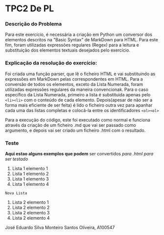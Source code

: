 # TPC2 De PL

### Descrição do Problema

Para este exercício, é necessária a criação em Python um conversor dos elementos descritos na "Basic Syntax" de MarkDown para HTML. Para este fim, foram utilizadas expressões regulares (Regex) para a leitura e substituição dos elementos textuais desejados pelo exercício.

### Explicação da resolução do exercício:

Foi criada uma função parser, que lê o ficheiro HTML e vai substituindo as expressões em MarkDown pelas correspondentes em HTML. Para a conversão de todos os elementos, exceto da Lista Numerada, foram utilizadas expressões regulares da maneira convencionak. Para o caso específico da Lista Numerada, primeiro a lista é substituida apenas pelo `<li><li>` com o conteúdo de cada elemento. Depois(apesar de não ser a forma mais eficiente de ser feita) é lido o ficheiro outra vez para apanhar cada uma das listas completas e colocá-la entre os identificadores `<ol><ol>`

Para a execução do código, este foi executado como normal e funciona através da criação de um ficheiro .md que vai ser passado como argumento, e depois vai ser criado um ficheiro .html com o resultado.

### Teste

**Aqui estao alguns exemplos que podem** ser convertidos *para .html para ser testado*

1. Lista 1 elemento 1
2. Lista 1 elemento 2
3. Lista 1 elemento 3
4. Lista 1 elemento 4

`Nova Lista`

1. Lista 2 elemento 1
2. Lista 2 elemento 2
3. Lista 2 elemento 3
4. Lista 2 elemento 4


José Eduardo Silva Monteiro Santos Oliveira, A100547